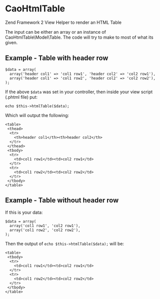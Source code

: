 CaoHtmlTable
============

Zend Framework 2 View Helper to render an HTML Table

The input can be either an array or an instance of CaoHtmlTable\Model\Table.
The code will try to make to most of what its given. 

Example - Table with header row
----------------------------------
    $data = array(
      array('header col1' => 'col1 row1', 'header col2' => 'col2 row1'),
      array('header col1' => 'col1 row2', 'header col2' => 'col2 row2'),
    );

If the above `$data` was set in your controller, then inside your view script (.phtml file) put:

    echo $this->htmlTable($data);

Which will output the following:

    <table>
     <thead>
      <tr>
        <th>header col1</th><th>header col2</th>
      </tr>
     </thead>
     <tbody>
      <tr>
        <td>col1 row1</td><td>col2 row1</td>
      </tr>
      <tr>
        <td>col1 row2</td><td>col2 row2</td>
      </tr>
     </tbody>
    </table>
    
Example - Table without header row
----------------------------------
If this is your data:

    $data = array(
      array('col1 row1', 'col2 row1'),
      array('col1 row2', 'col2 row2'),
    );
    
Then the output of `echo $this->htmlTable($data);` will be:

    <table>
     <tbody>
      <tr>
        <td>col1 row1</td><td>col2 row1</td>
      </tr>
      <tr>
        <td>col1 row2</td><td>col2 row2</td>
      </tr>
     </tbody>
    </table>
